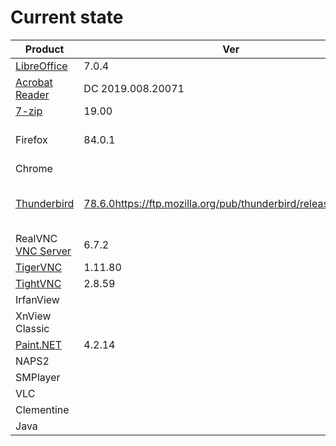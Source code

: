 # Current state


Product | Ver | Downloads | Win
--------|-----|-----------|-----
[LibreOffice](https://www.libreoffice.org/download/download/) | 7.0.4 | [x64](https://www.libreoffice.org/donate/dl/win-x86_64/7.0.4/ru/LibreOffice_7.0.4_Win_x64.msi), [x32](https://www.libreoffice.org/donate/dl/win-x86/7.0.4/ru/LibreOffice_7.0.4_Win_x86.msi)
[Acrobat Reader](https://get.adobe.com/ru/reader/enterprise/) | DC 2019.008.20071 | [?](https://get.adobe.com/ru/reader/completion/?installer=Reader_DC_2019.008.20071_Russian_for_Windows&stype=7791&direct=true&standalone=1)
[7-zip](http://7zip.org) | 19.00 | [x64](https://www.7-zip.org/a/7z1900-x64.exe), [x32](https://www.7-zip.org/a/7z1900.exe) |
Firefox | 84.0.1 | x64 ([exe](https://ftp.mozilla.org/pub/firefox/releases/84.0.1/win64/ru/Firefox%20Setup%2084.0.1.exe), [msi](https://ftp.mozilla.org/pub/firefox/releases/84.0.1/win64/ru/Firefox%20Setup%2084.0.1.msi)), x32 ([exe](https://ftp.mozilla.org/pub/firefox/releases/84.0.1/win32/ru/Firefox%20Setup%2084.0.1.exe), [msi](https://ftp.mozilla.org/pub/firefox/releases/84.0.1/win32/ru/Firefox%20Setup%2084.0.1.msi)) |
Chrome |  | x64, x64 |
[Thunderbird](https://www.thunderbird.net/) | [78.6.0]()https://ftp.mozilla.org/pub/thunderbird/releases/78.6.0/ | x64([exe](https://ftp.mozilla.org/pub/thunderbird/releases/78.6.0/win64/ru/Thunderbird%20Setup%2078.6.0.exe), [msi](https://ftp.mozilla.org/pub/thunderbird/releases/78.6.0/win64/ru/Thunderbird%20Setup%2078.6.0.msi)), x32([exe](https://ftp.mozilla.org/pub/thunderbird/releases/78.6.0/win32/ru/Thunderbird%20Setup%2078.6.0.exe), [msi](https://ftp.mozilla.org/pub/thunderbird/releases/78.6.0/win32/ru/Thunderbird%20Setup%2078.6.0.msi))
RealVNC [VNC Server](https://www.realvnc.com/en/connect/download/vnc/windows/) | 6.7.2 | x32/x64 [exe](https://www.realvnc.com/download/file/vnc.files/VNC-Server-6.7.2-Windows.exe)/[msi](https://www.realvnc.com/download/file/vnc.files/VNC-Server-6.7.2-Windows-msi.zip) |
[TigerVNC](http://tigervnc.bphinz.com/nightly/) | 1.11.80 | [x64](), [x32]() |
[TightVNC](https://tightvnc.com/download.php) | 2.8.59 | [x64](https://www.tightvnc.com/download/2.8.59/tightvnc-2.8.59-gpl-setup-64bit.msi), [x32](https://www.tightvnc.com/download/2.8.59/tightvnc-2.8.59-gpl-setup-32bit.msi)
IrfanView |  |
XnView Classic |  |  |
[Paint.NET](http://paintnet.ru) | 4.2.14 |  |
NAPS2 |  |  |
SMPlayer |  |  |
VLC |  |  |
Clementine |  |  |
Java |  |  |  |
